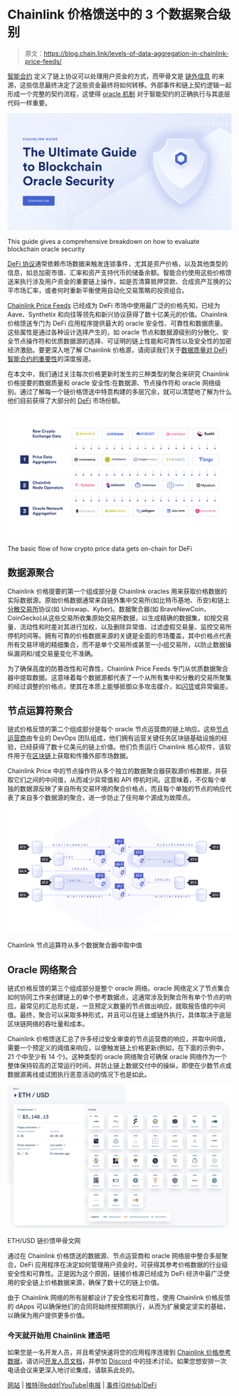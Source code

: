 # Chainlink 价格馈送中的 3 个数据聚合级别

> 原文：<https://blog.chain.link/levels-of-data-aggregation-in-chainlink-price-feeds/>

[智能合约](https://chain.link/education/smart-contracts) 定义了链上协议可以处理用户资金的方式，而甲骨文是 [链外信息](https://blog.chain.link/understanding-how-data-and-apis-power-next-generation-economies/) 的来源，这些信息最终决定了这些资金最终将如何转移。外部事件和链上契约逻辑一起形成一个完整的契约流程，这使得 [oracle 机制](https://chain.link/education/blockchain-oracles) 对于智能契约的正确执行与其底层代码一样重要。

[![A clickable banner to a report detailing the Ultimate Guide to Blockchain Oracle Security](img/9ede9173a1fba83a6a8ec756c6b9e3a8.png)](https://chain.link/resources/blockchain-oracle-security)

<figcaption id="caption-attachment-3518" class="wp-caption-text">This guide gives a comprehensive breakdown on how to evaluate blockchain oracle security</figcaption>



[DeFi 协议](https://blog.chain.link/analyzing-the-defi-ecosystem-and-the-many-ways-chainlink-can-accelerate-adoption/)通常依赖市场数据来触发连锁事件，尤其是资产价格，以及其他类型的信息，如总加密市值、汇率和资产支持代币的储备余额。智能合约使用这些价格馈送来执行涉及用户资金的重要链上操作，如是否清算抵押贷款、合成资产互换的公平市场汇率，或者何时重新平衡使用自动化交易策略的投资组合。

[Chainlink Price Feeds](https://chain.link/solutions/defi) 已经成为 DeFi 市场中使用最广泛的价格先知，已经为 Aave、Synthetix 和向往等领先和新兴协议获得了数十亿美元的价值。Chainlink 价格馈送专门为 DeFi 应用程序提供最大的 oracle 安全性、可靠性和数据质量。这些属性是通过各种设计选择产生的，如 oracle 节点和数据源级别的分散化、安全节点操作符和优质数据源的选择、可证明的链上性能和可靠性以及安全性的加密经济激励。要更深入地了解 Chainlink 价格源，请阅读我们关于[数据质量对 DeFi 智能合约的重要性](https://blog.chain.link/the-importance-of-data-quality-for-defi/)的深度报道。

在本文中，我们通过关注每次价格更新时发生的三种类型的聚合来研究 Chainlink 价格提要的数据质量和 oracle 安全性:在数据源、节点操作符和 oracle 网络级别。通过了解每一个链价格馈送中特意构建的多层冗余，就可以清楚地了解为什么他们目前获得了大部分的 [DeFi](https://chain.link/education/defi) 市场份额。

![The basic flow of how crypto price data gets on-chain for DeFi](img/f64e8865ba428858680d2368af0f9a1e.png)

<figcaption id="caption-attachment-4939" class="wp-caption-text">The basic flow of how crypto price data gets on-chain for DeFi</figcaption>



## 数据源聚合

Chainlink 价格提要的第一个组成部分是 Chainlink oracles 用来获取价格数据的实际数据源。原始价格数据通常来自链外集中交易所(如比特币基地、币安)和链上[分散交易所](https://blog.chain.link/dex-decentralized-exchange/)协议(如 Uniswap、Kyber)。数据聚合器(如 BraveNewCoin、CoinGecko)从这些交易所收集原始交易所数据，以生成精确的数据集，如按交易量、流动性和时差对其进行加权，以及删除异常值、过滤虚假交易量、监控交易所停机时间等。拥有可靠的价格数据来源的关键是全面的市场覆盖，其中价格点代表所有交易环境的精细集合，而不是单个交易所或甚至一小组交易所，以防止数据操纵漏洞和/或交易量变化不准确。

为了确保高度的防篡改性和可靠性，Chainlink Price Feeds 专门从优质数据聚合器中提取数据。这意味着每个数据源都代表了一个从所有集中和分散的交易所聚集的经过调整的价格点，使其在本质上能够抵御众多攻击媒介，如[闪贷](https://blog.chain.link/flash-loans-and-the-importance-of-tamper-proof-oracles/)或异常偏差。

## 节点运算符聚合

链式价格反馈的第二个组成部分是每个 oracle 节点运营商的链上响应。这些[节点运营商](https://blog.chain.link/what-is-a-chainlink-node-operator/)由专业的 DevOps 团队组成，他们拥有运营关键任务区块链基础设施的经验，已经获得了数十亿美元的链上价值。他们负责运行 Chainlink 核心软件，该软件用于在[区块链](https://blog.chain.link/what-is-a-blockchain-and-how-can-it-impact-the-world/)上获取和传播外部市场数据。

Chainlink Price 中的节点操作符从多个独立的数据聚合器获取源价格数据，并获取它们之间的中间值，从而减少异常值和 API 停机时间。这意味着，不仅每个单独的数据源反映了来自所有交易环境的聚合价格点，而且每个单独的节点的响应代表了来自多个数据源的聚合，进一步防止了任何单个源成为故障点。



![Chainlink node operators take a median value from multiple data aggregators](img/4f64f68e44c6df45da53d029b85981df.png)

<figcaption id="caption-attachment-703" class="wp-caption-text">Chainlink 节点运算符从多个数据聚合器中取中值</figcaption>





## Oracle 网络聚合

链式价格反馈的第三个组成部分是整个 oracle 网络。oracle 网络定义了节点集合如何协同工作来创建链上的单个参考数据点，这通常涉及到聚合所有单个节点的响应。最常见的汇总形式是，一旦预定义数量的节点做出响应，就取报告值的中间值。最终，聚合可以采取多种形式，并且可以在链上或链外执行，具体取决于底层区块链网络的吞吐量和成本。

Chainlink 价格馈送汇总了许多经过安全审查的节点运营商的响应，并取中间值，需要一个预定义的阈值来响应，以便触发链上价格更新(例如，在下面的示例中，21 个中至少有 14 个)。这种类型的 oracle 网络聚合可确保 oracle 网络作为一个整体保持较高的正常运行时间，并防止链上数据交付中的操纵，即使在少数节点或数据源离线或试图执行恶意活动的情况下也是如此。



![The ETH/USD Chainlink Price Feed oracle network](img/38723e527ccf39a8a65d06ab815aaca6.png)

<figcaption id="caption-attachment-2241" class="wp-caption-text">ETH/USD 链价馈甲骨文网</figcaption>





通过在 Chainlink 价格馈送的数据源、节点运营商和 oracle 网络层中整合多层聚合，DeFi 应用程序在决定如何管理用户资金时，可获得其参考价格数据的行业级安全性和可靠性。正是因为这个原因，链接价格源已经成为 DeFi 经济中最广泛使用的安全链上价格数据来源，确保了数十亿的链上价值。

由于 Chainlink 网络的所有层都设计了安全性和可靠性，使用 Chainlink 价格反馈的 dApps 可以确保他们的合同将始终按预期执行，从而为扩展奠定坚实的基础，以确保为用户提供更多价值。

### 今天就开始用 Chainlink 建造吧

如果您是一名开发人员，并且希望快速将您的应用程序连接到 [Chainlink 价格参考数据](https://data.chain.link/)，请访问[开发人员文档](https://docs.chain.link/)，并参加 [Discord](https://discordapp.com/invite/aSK4zew) 中的技术讨论。如果您想安排一次电话会议来更深入地讨论集成，请联系此处的。

[网站](https://chain.link/) | [推特](https://twitter.com/chainlink)|[Reddit](https://www.reddit.com/r/Chainlink/)|[YouTube](https://www.youtube.com/channel/UCnjkrlqaWEBSnKZQ71gdyFA)|[电报](https://t.me/chainlinkofficial) | [事件](https://blog.chain.link/tag/events/)|[GitHub](https://github.com/smartcontractkit/chainlink)|[DeFi](https://www.chain.link/solutions/defi)